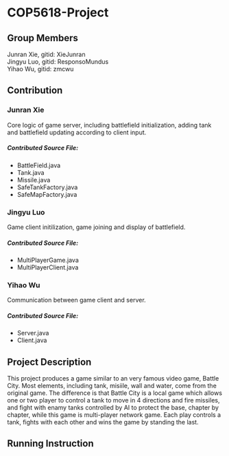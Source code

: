 # COP5618-Project

Group Members
-------

Junran Xie, gitid: XieJunran<br>
Jingyu Luo, gitid: ResponsoMundus<br>
Yihao Wu, gitid: zmcwu<br>

Contribution
---------

### Junran Xie<br>
Core logic of game server, including battlefield initialization, adding tank and battlefield updating according to client input.<br>

##### Contributed Source File:
* BattleField.java
* Tank.java
* Missile.java
* SafeTankFactory.java
* SafeMapFactory.java

### Jingyu Luo<br>
Game client initilization, game joining and display of battlefield.<br>

##### Contributed Source File:
* MultiPlayerGame.java
* MultiPlayerClient.java

### Yihao Wu<br>
Communication between game client and server.

##### Contributed Source File:
* Server.java
* Client.java

Project Description
--------------
This project produces a game similar to an very famous video game, Battle City. Most elements, including tank, misiile, wall and water, come from the original game. The difference is that Battle City is a local game which allows one or two player to control a tank to move in 4 directions and fire missiles, and fight with enamy tanks controlled by AI to protect the base, chapter by chapter, while this game is multi-player network game. Each play controls a tank, fights with each other and wins the game by standing the last.

Running Instruction
---------------------
